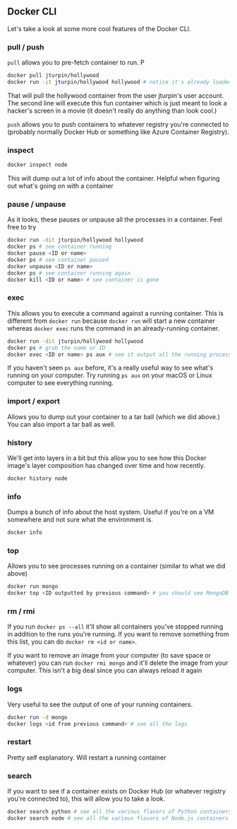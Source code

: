 ## Docker CLI


Let's take a look at some more cool features of the Docker CLI.

### pull / push

`pull` allows you to pre-fetch container to run. P

```bash
docker pull jturpin/hollywood
docker run -it jturpin/hollywood hollywood # notice it's already loaded and cached here; it doesn't redownload it
```

That will pull the hollywood container from the user jturpin's user account. The second line will execute this fun container which is just meant to look a hacker's screen in a movie (it doesn't really do anything than look cool.)

`push` allows you to push containers to whatever registry you're connected to (probably normally Docker Hub or something like Azure Container Registry).

### inspect

```bash
docker inspect node
```

This will dump out a lot of info about the container. Helpful when figuring out what's going on with a container

### pause / unpause

As it looks, these pauses or unpause all the processes in a container. Feel free to try

```bash
docker run -dit jturpin/hollywood hollywood
docker ps # see container running
docker pause <ID or name>
docker ps # see container paused
docker unpause <ID or name>
docker ps # see container running again
docker kill <ID or name> # see container is gone
```

### exec

This allows you to execute a command against a running container. This is different from `docker run` because `docker run` will start a new container whereas `docker exec` runs the command in an already-running container.

```bash
docker run -dit jturpin/hollywood hollywood
docker ps # grab the name or ID
docker exec <ID or name> ps aux # see it output all the running processes of the container
```

If you haven't seen `ps aux` before, it's a really useful way to see what's running on your computer. Try running `ps aux` on your macOS or Linux computer to see everything running.

### import / export

Allows you to dump out your container to a tar ball (which we did above.) You can also import a tar ball as well.

### history

We'll get into layers in a bit but this allow you to see how this Docker image's layer composition has changed over time and how recently.

```bash
docker history node
```

### info

Dumps a bunch of info about the host system. Useful if you're on a VM somewhere and not sure what the environment is.

```bash
docker info
```

### top

Allows you to see processes running on a container (similar to what we did above)

```bash
docker run mongo
docker top <ID outputted by previous command> # you should see MongoDB running
```

### rm / rmi

If you run `docker ps --all` it'll show all containers you've stopped running in addition to the runs you're running. If you want to remove something from this list, you can do `docker rm <id or name>`.

If you want to remove an image from your computer (to save space or whatever) you can run `docker rmi mongo` and it'll delete the image from your computer. This isn't a big deal since you can always reload it again

### logs

Very useful to see the output of one of your running containers.

```bash
docker run -d mongo
docker logs <id from previous command> # see all the logs
```

### restart

Pretty self explanatory. Will restart a running container

### search

If you want to see if a container exists on Docker Hub (or whatever registry you're connected to), this will allow you to take a look.

```bash
docker search python # see all the various flavors of Python containers you can run
docker search node # see all the various flavors of Node.js containers you can run
```